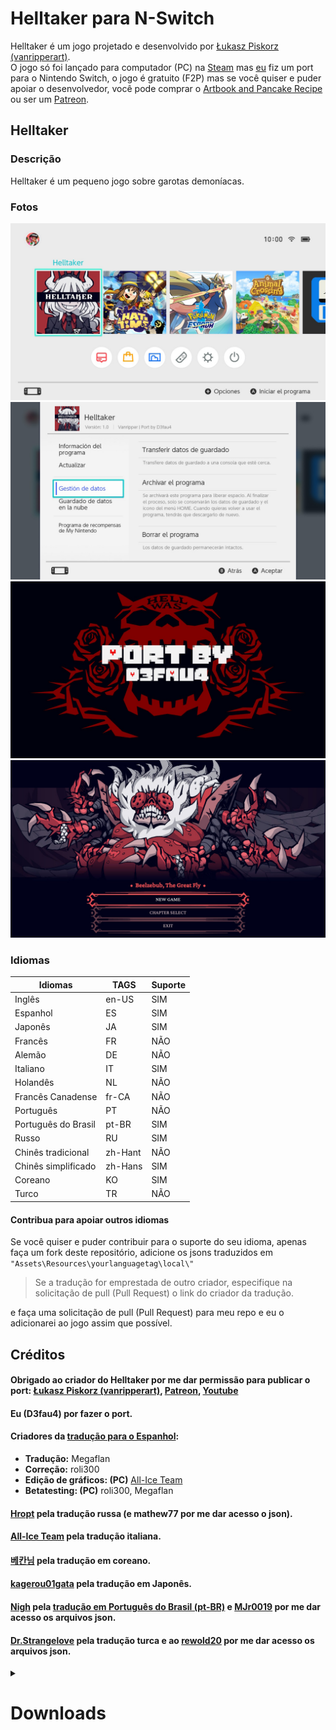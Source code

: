 # Helltaker para N-Switch

Helltaker é um jogo projetado e desenvolvido por [Łukasz Piskorz (vanripperart)](https://twitter.com/vanripperart).  
O jogo só foi lançado para computador (PC) na [Steam](https://store.steampowered.com/app/1289310/Helltaker/) mas [eu](https://github.com/D3fau4/Helltaker-switch) fiz um port para o Nintendo Switch, o jogo é gratuito (F2P) mas se você quiser e puder apoiar o desenvolvedor, você pode comprar o [Artbook and Pancake Recipe](https://store.steampowered.com/app/1298590/Helltaker_Artbook__Pancake_Recipe/) ou ser um [Patreon](https://www.patreon.com/vanripper).

## Helltaker

### Descrição

Helltaker é um pequeno jogo sobre garotas demoníacas.

### Fotos

![Qlaunch](https://github.com/MJr0019/Helltaker-switch/blob/master/images/Qlaunch.jpg?raw=true)  
![Settings](https://github.com/MJr0019/Helltaker-switch/blob/master/images/Settings.jpg?raw=true)  
![Port](https://github.com/MJr0019/Helltaker-switch/blob/master/images/Port.jpg?raw=true)  
![menu](https://github.com/MJr0019/Helltaker-switch/blob/master/images/Menu.jpg?raw=true)

### Idiomas

| Idiomas | TAGS | Suporte |
| --- | --- | --- |
| Inglês | en-US | SIM |
| Espanhol | ES | SIM |
| Japonês | JA | SIM |
| Francês | FR | NÃO |
| Alemão | DE | NÃO |
| Italiano | IT | SIM |
| Holandês | NL | NÃO |
| Francês Canadense | fr-CA | NÃO |
| Português | PT | NÃO |
| Português do Brasil | pt-BR | SIM |
| Russo | RU | SIM |
| Chinês tradicional | zh-Hant | NÃO |
| Chinês simplificado | zh-Hans | SIM |
| Coreano | KO | SIM |
| Turco | TR | NÃO |

#### Contribua para apoiar outros idiomas

Se você quiser e puder contribuir para o suporte do seu idioma, apenas faça um fork deste repositório, adicione os jsons traduzidos em `"Assets\Resources\yourlanguagetag\local\"`

> Se a tradução for emprestada de outro criador, especifique na solicitação de pull (Pull Request) o link do criador da tradução.

e faça uma solicitação de pull (Pull Request) para meu repo e eu o adicionarei ao jogo assim que possível.

## Créditos

#### Obrigado ao criador do Helltaker por me dar permissão para publicar o port: [Łukasz Piskorz (vanripperart)](https://twitter.com/vanripperart), [Patreon](https://www.patreon.com/vanripper), [Youtube](https://www.youtube.com/user/vanripper17)

#### Eu (D3fau4) por fazer o port.

#### Criadores da [tradução para o Espanhol](https://tradusquare.es/ficha.php?helltaker):

*   **Tradução:** Megaflan
*   **Correção:** roli300
*   **Edição de gráficos: (PC)** [All-Ice Team](https://alliceteam.altervista.org/)
*   **Betatesting: (PC)** roli300, Megaflan

#### [Hropt](https://vgtimes.ru/games/helltaker/files/russianizers/22778-rusifikator-ot-hropt-.html) pela tradução russa (e mathew77 por me dar acesso o json).

#### [All-Ice Team](https://alliceteam.altervista.org/) pela tradução italiana.

#### [베칸님](https://tgd.kr/naseongkim/40914696) pela tradução em coreano.

#### [kagerou01gata](https://steamcommunity.com/app/1289310/discussions/1/4666237625647679747/) pela tradução em Japonês.

#### [Nigh](https://steamcommunity.com/id/Niiigh) pela [tradução em Português do Brasil (pt-BR)](https://niigh.itch.io/helltaker-pt-br) e [MJr0019](https://github.com/MJr0019) por me dar acesso os arquivos json.

#### [Dr.Strangelove](https://steamcommunity.com/profiles/76561198161153302) pela tradução turca e ao [rewold20](https://www.youtube.com/channel/UC-GFibkDsoi3slamrKLusA) por me dar acesso os arquivos json.


<details><summary><h1><b> Downloads </b></h1></summary>
<p>

## Download disponível no repositório original em ["Releases"](https://github.com/D3fau4/Helltaker-switch/releases)


OU


## Download disponível nesse repositório ["_Releases"](https://github.com/MJr0019/Helltaker-switch/blob/master/_releases)


</p>
</details>